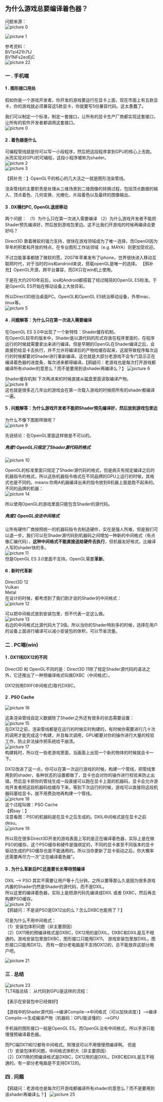 ## 为什么游戏总要编译着色器？
问题来源：  
![picture 0](images/29c5d8444543e2f738a342dade815e0f5fd20c4886db657608e37f9099a831bd.png)  

![picture 1](images/8923e2563ede7193d57649883bd40f691a5fca17cef50ec04dd88970bc9176c9.png)  


参考资料：  
BV1zi421h7tJ  
BV1NFs2eoEjC  
![picture 22](images/1dcc5858c7f2d007b5ded2ef89e2feadf4ee666056c4a2da76a77fc61a1b5cb1.png)  

### 一 . 手机端
#### 1 . 图形接口用处
假如你是一个游戏开发者，你开发的游戏要运行在显卡上面，现在市面上有五款显卡，你的游戏就必须兼容这5款显卡，你就要写5份兼容代码。这太愚蠢了。

我们可以制定一个标准，制定一套接口，让所有的显卡生产厂商都实现这套接口，让所有的软件开发者都调用这套接口。  
![picture 0](images/c55f46f73354b9ea039c5c1fa093ebd27e95cf5cd8c68de8283fedc0c347f3df.png)  

#### 2 . 着色器是什么
可编程管线就是你可以写一小段程序，然后把这段程序拿到GPU的核心上去跑。
从而实现对GPU的可编程，这段小程序被称为shader。  
![picture 2](images/be29bccf96ce7010ee5dd16e13f2486409c0113e8bb5fdcf17afac39b71e08d2.png)  
![picture 3](images/120a86c48bee0289389c4d3eeea54d8f9a51e81b49b54a164a604a5bb530b8af.png)  

【鸦补充：】OpenGL干的核心的几大活之一就是图形渲染管线。

渲染管线的主要职责是处理从三维场景到二维图像的转换过程，包括顶点数据的输入、顶点着色、几何变换、光栅化、片段着色以及最终的图像输出。
#### 3 . DX横扫PC, OpenGL退居移动
两个问题：
（1）为什么只在第一次进入需要编译
（2）为什么游戏开发者不能把Shader预先编译好，然后放到游戏包里边。这不比我们开游戏的时候再编译会更好吗？

Direct3D 靠着微软的强力支持，很快在游戏领域成为了唯一选择，而OpenGl因为早年的积累和开放的特点，在专业图形工作站领域（e.g. MAYA）则更加受欢迎。

不过岂能事事都随了微软的愿，2007年苹果发布了iphone，世界很快进入移动互联网时代，对于当时的ios和android来说，搭载openGL是唯一的选择。
【鸦补充】OpenGL开源，跨平台兼容，而DX只在win机上使用。  

于是在大约2010年前后，ios和Android都搭载了经过精简的OpenGL ES标准。于是OpenGL ES开始在移动设备上大放异彩。  

所以Direct3D统治桌面PC。OpenGL和OpenGL ES统治移动设备，外带mac、linux等。    
![picture 5](images/31359bc2a1da606ba255a740e8d9781c68b3e341daf9806fe07ef3ed226179a8.png)  

#### 4 . 问题解答：为什么只在第一次进入需要编译
在OpenGL ES 3.0中出现了一个新特性：Shader缓存机制。  
在OpenGL较早的版本中，Shader是以源代码的形式存放在程序里面的，在程序运行的时候就需要拿出来进行编译。但是早期的OpenGL在Shader编译之后，会直接扔给显卡去执行，并不允许将编译后的产物给缓存起来，这就导致程序每次运行的时候都要对Shader进行重新编译。这也就是大部分老游戏不会专门显示正在编译着色器的进度条，每次进来都得编译。【鸦疑问：老游戏也是每次打开游戏都编译所有shader的意思么？而不是要用到该shader再编译么？】
![picture 6](images/06db8369369777d7e33c491b706b856af54ce93cdfc4e00cb1f9335815c575eb.png)  

Shader缓存机制
下次再进来的时候直接从磁盘里面读取编译产物。  
![picture 8](images/6ec5de40ad955a49192fec88c7c77f4a9a88c344f534321beb289127d620ce96.png)  
这也就是很多近几年出的游戏会在第一次载入游戏的时候把所有的shader都编译一遍。

#### 5 . 问题解答：为什么游戏开发者不能把Shader预先编译好，然后放到游戏包里边
为什么不像下图那样做呢？  
![picture 9](images/d33d0c1d3deea9f4b836e6178676754feeac657d76166b7d8a0ff1d70bbb208a.png)  

先说结论：在OpenGL里面这样做是不可以的。  

##### 角度1 OpenGL只规定了Shader源代码的格式
![picture 10](images/eff32b4728243490f233a28141aff4cd62c65170ad7b850f7a8f712f653250d6.png)   

OpenGL的标准里面只规定了Shader源代码的格式，但是病灭有规定编译之后的机器指令的格式，所以这些机器指令格式在不同品牌的GPU上运行的时候，其格式也是不同的。means:你用A机器编译出来的指令放到B机器上面是跑不起来的。  
不同的品牌的机器：  
![picture 14](images/c64117a3c84e0b57cb5d386f4449240ab7b181bdfd4523b604329b5a8cea8cf0.png)  

所以使用OpenGL的游戏里面只能包含Shader的源代码。

##### 角度2 OpenGL没法中间格式
让所有硬件厂商按照统一的机器码指令去制造硬件，实在是强人所难，但是我们可以退一步。我们可以在Shader源代码到机器码之间增加一种新的中间格式（有点像汇编代码），**这种中间格式不能直接送给硬件去执行**，但机器友好格式，比编译人写的shader快的多。   
![picture 11](images/91d27e42f7fd79efb3cd78e78f6196dbcfdfa46d70d38007f2a3a454e399453c.png)  
但是OpenGL ES 3.0里面不支持。OpenGL需要**革新**。   

#### 6 . 新时代革新
Direct3D 12  
Vulkan  
Metal  
在设计的时候，都考虑到了我们刚才说的Shader的中间格式：  
![picture 12](images/a622a0024381f05611aca633d32681ced1c2d41659652b94ddad26b499078e2c.png)  

可以把中间格式放到安装包里，但不代表一定这么做。  
![picture 13](images/6691d21cdd07976fbf0c2604ece660857c6808b42e68c529bfb7e6c85325e15c.png)  
右边的中间格式比源代码大了3倍。所以当你的Shader特别多的时候，选择在用户的设备上面进行编译可以减小安装包的体积，可以节省流量。

### 二 . PC端(win)  
#### 1 . DX11和DX12的不同
Direct3D 和 OpenGL不同的是：Direct3D 11除了规定Shader源代码的语法之外，它还推出了一种预编译格式叫做DXBC（中间格式）。

DX12则用DXIF(中间格式)取代DXBC。

#### 2 . PSO Cache 
![picture 16](images/cb04d919c091cc5691afdddf99541f939c7029d194f0dae122f078b274a4074e.png)  

这条渲染管线自定义数据除了Shader之外还有很多的状态需要设置：  
![picture 15](images/624ae13b0d17fbdb3399a0375edac493343c10b11117f767a45118bbb2d1e382.png)  
在DX12之前，渲染管线都是在运行的时候实时构建的，有时候你需要进行几十次的调用才能完成这个构建，并且每次调用，GPU都要对你的操作进行大量的校验工作，防止非法操作把系统给干崩溃。  
![picture 17](images/978776581de59dc6143001652f6872542db38c7347a394adc01170166fbbc8ec.png)  
构建耗时，所以在一些老游戏里面，当画面上出现一个新的物体的时候就会卡一下。  

DX12改进了这一点，你可以在第一次运行游戏的时候，构建一个管线，把管线里用到的shader，各种状态的设置都做了，显卡也会对你的操作进行校验来防止出错。然后显卡把你的管线生成一段直接可以跑在显卡上面的机器码，显卡会允许游戏开发者把这段机器码给缓存下来，等到下次运行的时候，游戏可以直接将这段机器码塞给显卡。就不用费劲地再构建一个管线。  
![picture 18](images/7ef261b36036395f09db317883f6afd8c0de1404a159d10130d69e3b70177772.png)  
这个过程叫做：PSO Cache  
【鸦say：】  
注意看图：PSO的机器码是在显卡之后生成的。DXIL中间格式是在显卡之前desu。   
![picture 19](images/9060a73f6df4528806622144892e1033464062a119d28863e65cee6b1dfb4b51.png)  

所以现在很多Direct3D开发的游戏表面上写的是正在编译着色器，实际上是在做PSO的缓存。这个PSO缓存和硬件是强绑定的，不同的显卡甚至不同版本的显卡驱动生成的PSO缓存也是不能通用的。所以当你更新了显卡驱动之后，你大概率还需要再尽力一次"正在编译着色器"。  

#### 3 . 为什么革新后PC还是要长长等待预编译
DXIL -->  PSO 其实不需要让用户等十几分钟。之所以要等那么久是因为很多游戏内置的Shader仍然是Shader的源代码，而不是DXIL。  
所以这里的编译着色器，实际上是把源代码先编译成DXIL 或者 DXBC，然后再去构建PSO缓存。  
![picture 20](images/3cc2b1a6da050f0bca7f1363c13f28e95bd6317259897ebba445717f8091b033.png)  
【鸦疑问：不是说PSO是DX12出的么？怎么DXBC也能用了？】  

可是为什么不用中间格式：  
（1）安装包体积问题（非主要原因）  
（2）DX11用的预编译格式是DXBC，DX12用的是DXIL。DXBC和DXIL是互不相通的。游戏安装包里放DXBC，图形接口只能用DX11。 游戏安装包里放DXIL，图形接口只能用DX12。
而有一部分老电脑是不支持DX12的，总不能放弃这部分用户吧。  

![picture 21](images/30fb86e9faf0f9c4adc42ed1cbc5af45ab92e350c74218a7f1ffafdf1648879b.png)  

### 三 . 总结  
![picture 23](images/fe148fdb7a366e05e056b9d32c7a04a901a252675a68c14f2329a494f20b804e.png)  
TLTR版总结：
从代码到GPU是这样的流程：

【表示在安装包中已经做好】

【游戏中的Shader源代码-->编译Compile-->中间格式（可以加快进度）】-->编译Compile-->生成编译产物（机器码：GPU能读懂的）-->GPU

手机端的图形接口一般是OpenGL ES。而OpenGL没有中间格式，所以手游只能慢慢预编译着色器。

而PC端DX11和12都有中间格式。照理说可以不用慢慢预编译啊。
但是  
（1）安装包体积问题，中间格式体积大（非主要原因）  
（2）DX11用的预编译格式是DXBC，DX12用的是DXIL。DXBC和DXIL是互不相通的。有一部分老电脑是不支持DX12的。  

### 四 . 问题   
【鸦疑问：老游戏也是每次打开游戏都编译所有shader的意思么？而不是要用到该shader再编译么？】
![picture 25](images/6d072830f8d4d1776c8b8b0aa7e9b6fc49f1e314c84cddbc28a8362963fe785a.png)  
